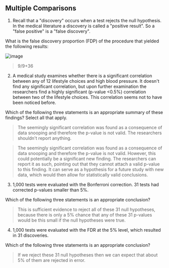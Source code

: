 ## Multiple Comparisons
1. Recall that a "discovery" occurs when a test rejects the null hypothesis. In the medical literature a discovery is called a "positive result". So a "false positive" is a "false discovery".

What is the false discovery proportion (FDP) of the procedure that yielded the following results:

![image](https://github.com/user-attachments/assets/9184f624-bfaa-46a1-99ba-00f23403b293)
> 9/9+36
2. A medical study examines whether there is a significant correlation between any of 12 lifestyle choices and high blood pressure. It doesn't find any significant correlation, but upon further examination the researchers find a highly significant (p-value <0.5%) correlation between two of the lifestyle choices. This correlation seems not to have been noticed before.

Which of the following three statements is an appropriate summary of these findings?  Select all that apply.
> The seemingly significant correlation was found as a consequence of data snooping and therefore the p-value is not valid. The researchers shouldn't report anything.

> The seemingly significant correlation was found as a consequence of data snooping and therefore the p-value is not valid. However, this could potentially be a significant new finding. The researchers can report it as such, pointing out that they cannot attach a valid p-value to this finding. It can serve as a hypothesis for a future study with new data, which would then allow for statistically valid conclusions.
3. 1,000 tests were evaluated with the Bonferroni correction. 31 tests had corrected p-values smaller than 5%. 

Which of the following three statements is an  appropriate conclusion?
> This is sufficient evidence to reject all of these 31 null hypotheses, because there is only a 5% chance that any of these 31 p-values would be this small if the null hypotheses were true.
4. 1,000 tests were evaluated with the FDR at the 5% level, which resulted in 31 discoveries. 

Which of the following three statements is an  appropriate conclusion?
> If we reject these 31 null hypotheses then we can expect that about 5% of them are rejected in error.
